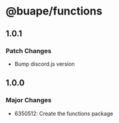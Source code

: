 # @buape/functions

## 1.0.1

### Patch Changes

-   Bump discord.js version

## 1.0.0

### Major Changes

-   6350512: Create the functions package
